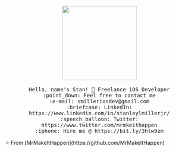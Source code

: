 <p align="center">
   <img src="https://firebasestorage.googleapis.com/v0/b/project-gaia-2535b.appspot.com/o/GitHub%20Apple%20Logo.png?alt=media&token=b100e8be-c2de-423e-9041-85899eb68089" width="200px">
   <br>
   <br>
   <samp>
     Hello, name's Stan! 👋
     Freelance iOS Developer<br>
     :point_down: Feel free  to contact me <br>
     :e-mail:	smilleriosdev@gmail.com <br>
     :briefcase: LinkedIn: https://www.linkedin.com/in/stanleylmillerjr/ <br>
     :speech_balloon: Twitter: https://www.twitter.com/mrmkeithappen <br>
     :iphone: Hire me @ https://bit.ly/3hlw9zm
   </samp>
 </p>
 ⭐️ From [MrMakeItHappen](https://github.com/MrMakeItHappen)
